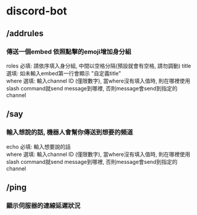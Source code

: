 # discord-bot

## /addrules
### 傳送一個embed 依照點擊的emoji增加身分組
roles 必填: 請依序填入身分組, 中間以空格分隔(預設就會有空格, 請勿調動)
title 選填: 如未輸入embed第一行會顯示 "自定義title"  
where 選填: 輸入channel ID (僅限數字), 當where沒有填入值時, 則在哪裡使用slash command就send message到哪裡, 否則message會send到指定的channel  

## /say
### 輸入想說的話, 機器人會幫你傳送到想要的頻道
echo 必填: 輸入想要說的話  
where 選填: 輸入channel ID (僅限數字), 當where沒有填入值時, 則在哪裡使用slash command就send message到哪裡, 否則message會send到指定的channel  

## /ping
### 顯示伺服器的連線延遲狀況  
